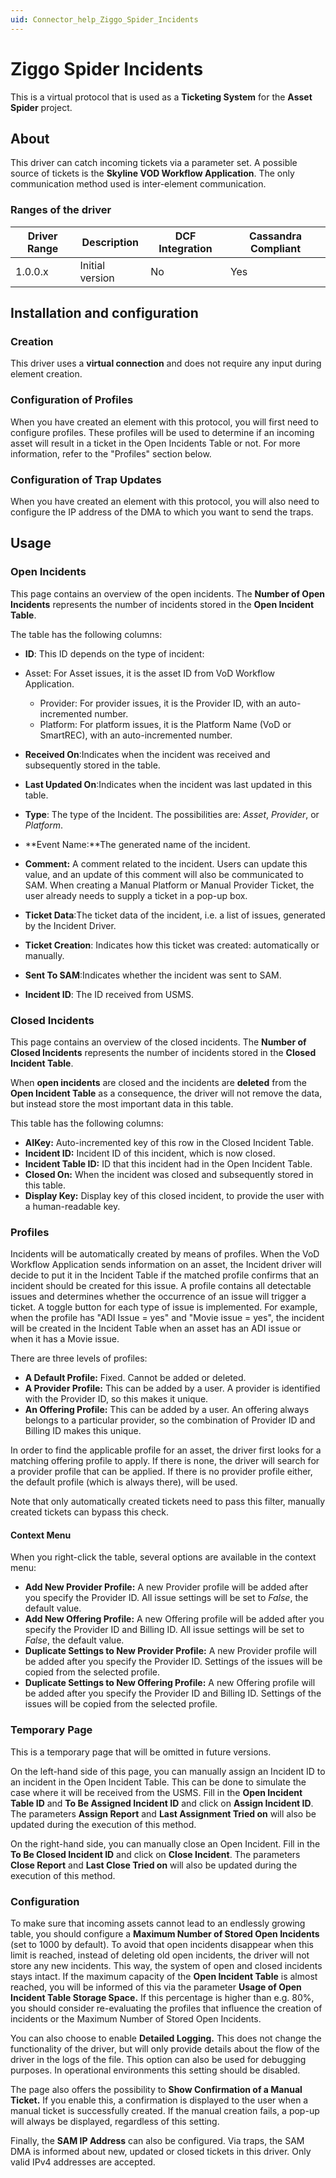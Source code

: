 ```yaml
---
uid: Connector_help_Ziggo_Spider_Incidents
---
```


# Ziggo Spider Incidents

This is a virtual protocol that is used as a **Ticketing System** for the **Asset Spider** project.

## About

This driver can catch incoming tickets via a parameter set. A possible source of tickets is the **Skyline VOD Workflow Application**. The only communication method used is inter-element communication.

### Ranges of the driver

| **Driver Range** | **Description** | **DCF Integration** | **Cassandra Compliant** |
|------------------|-----------------|---------------------|-------------------------|
| 1.0.0.x          | Initial version | No                  | Yes                     |

## Installation and configuration

### Creation

This driver uses a **virtual connection** and does not require any input during element creation.

### Configuration of Profiles

When you have created an element with this protocol, you will first need to configure profiles. These profiles will be used to determine if an incoming asset will result in a ticket in the Open Incidents Table or not. For more information, refer to the "Profiles" section below.

### Configuration of Trap Updates

When you have created an element with this protocol, you will also need to configure the IP address of the DMA to which you want to send the traps.

## Usage

### Open Incidents

This page contains an overview of the open incidents. The **Number of Open Incidents** represents the number of incidents stored in the **Open Incident Table**.

The table has the following columns:

- **ID**: This ID depends on the type of incident:

- Asset: For Asset issues, it is the asset ID from VoD Workflow Application.
  - Provider: For provider issues, it is the Provider ID, with an auto-incremented number.
  - Platform: For platform issues, it is the Platform Name (VoD or SmartREC), with an auto-incremented number.

- **Received On**:Indicates when the incident was received and subsequently stored in the table.

- **Last Updated On**:Indicates when the incident was last updated in this table.

- **Type**: The type of the Incident. The possibilities are: *Asset*, *Provider*, or *Platform*.

- **Event Name:**The generated name of the incident.

- **Comment:** A comment related to the incident. Users can update this value, and an update of this comment will also be communicated to SAM. When creating a Manual Platform or Manual Provider Ticket, the user already needs to supply a ticket in a pop-up box.

- **Ticket Data**:The ticket data of the incident, i.e. a list of issues, generated by the Incident Driver.

- **Ticket Creation**: Indicates how this ticket was created: automatically or manually.

- **Sent To SAM**:Indicates whether the incident was sent to SAM.

- **Incident ID**: The ID received from USMS.

### Closed Incidents

This page contains an overview of the closed incidents. The **Number of Closed Incidents** represents the number of incidents stored in the **Closed Incident Table**.

When **open incidents** are closed and the incidents are **deleted** from the **Open Incident Table** as a consequence, the driver will not remove the data, but instead store the most important data in this table.

This table has the following columns:

- **AIKey:** Auto-incremented key of this row in the Closed Incident Table.
- **Incident ID:** Incident ID of this incident, which is now closed.
- **Incident Table ID:** ID that this incident had in the Open Incident Table.
- **Closed On:** When the incident was closed and subsequently stored in this table.
- **Display Key:** Display key of this closed incident, to provide the user with a human-readable key.

### Profiles

Incidents will be automatically created by means of profiles. When the VoD Workflow Application sends information on an asset, the Incident driver will decide to put it in the Incident Table if the matched profile confirms that an incident should be created for this issue. A profile contains all detectable issues and determines whether the occurrence of an issue will trigger a ticket. A toggle button for each type of issue is implemented. For example, when the profile has "ADI Issue = yes" and "Movie issue = yes", the incident will be created in the Incident Table when an asset has an ADI issue or when it has a Movie issue.

There are three levels of profiles:

- **A Default Profile:** Fixed. Cannot be added or deleted.
- **A Provider Profile:** This can be added by a user. A provider is identified with the Provider ID, so this makes it unique.
- **An Offering Profile:** This can be added by a user. An offering always belongs to a particular provider, so the combination of Provider ID and Billing ID makes this unique.

In order to find the applicable profile for an asset, the driver first looks for a matching offering profile to apply. If there is none, the driver will search for a provider profile that can be applied. If there is no provider profile either, the default profile (which is always there), will be used.

Note that only automatically created tickets need to pass this filter, manually created tickets can bypass this check.

#### Context Menu

When you right-click the table, several options are available in the context menu:

- **Add New Provider Profile:** A new Provider profile will be added after you specify the Provider ID. All issue settings will be set to *False*, the default value.
- **Add New Offering Profile:** A new Offering profile will be added after you specify the Provider ID and Billing ID. All issue settings will be set to *False*, the default value.
- **Duplicate Settings to New Provider Profile:** A new Provider profile will be added after you specify the Provider ID. Settings of the issues will be copied from the selected profile.
- **Duplicate Settings to New Offering Profile:** A new Offering profile will be added after you specify the Provider ID and Billing ID. Settings of the issues will be copied from the selected profile.

### Temporary Page

This is a temporary page that will be omitted in future versions.

On the left-hand side of this page, you can manually assign an Incident ID to an incident in the Open Incident Table. This can be done to simulate the case where it will be received from the USMS. Fill in the **Open Incident Table ID** and **To Be Assigned Incident ID** and click on **Assign Incident ID**. The parameters **Assign Report** and **Last Assignment Tried on** will also be updated during the execution of this method.

On the right-hand side, you can manually close an Open Incident. Fill in the **To Be Closed Incident ID** and click on **Close Incident**. The parameters **Close Report** and **Last Close Tried on** will also be updated during the execution of this method.

### Configuration

To make sure that incoming assets cannot lead to an endlessly growing table, you should configure a **Maximum Number of Stored Open Incidents** (set to 1000 by default). To avoid that open incidents disappear when this limit is reached, instead of deleting old open incidents, the driver will not store any new incidents. This way, the system of open and closed incidents stays intact. If the maximum capacity of the **Open Incident Table** is almost reached, you will be informed of this via the parameter **Usage of Open Incident Table Storage Space.** If this percentage is higher than e.g. 80%, you should consider re-evaluating the profiles that influence the creation of incidents or the Maximum Number of Stored Open Incidents.

You can also choose to enable **Detailed Logging.** This does not change the functionality of the driver, but will only provide details about the flow of the driver in the logs of the file. This option can also be used for debugging purposes. In operational environments this setting should be disabled.

The page also offers the possibility to **Show Confirmation of a Manual Ticket.** If you enable this, a confirmation is displayed to the user when a manual ticket is successfully created. If the manual creation fails, a pop-up will always be displayed, regardless of this setting.

Finally, the **SAM IP Address** can also be configured. Via traps, the SAM DMA is informed about new, updated or closed tickets in this driver. Only valid IPv4 addresses are accepted.

